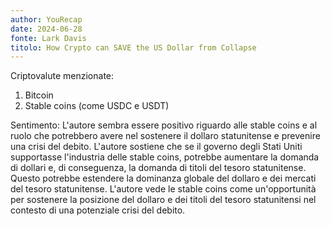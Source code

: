 ```yaml
---
author: YouRecap
date: 2024-06-28
fonte: Lark Davis
titolo: How Crypto can SAVE the US Dollar from Collapse
---
```


Criptovalute menzionate:
1. Bitcoin
2. Stable coins (come USDC e USDT)

Sentimento:
L'autore sembra essere positivo riguardo alle stable coins e al ruolo che potrebbero avere nel sostenere il dollaro statunitense e prevenire una crisi del debito. L'autore sostiene che se il governo degli Stati Uniti supportasse l'industria delle stable coins, potrebbe aumentare la domanda di dollari e, di conseguenza, la domanda di titoli del tesoro statunitense. Questo potrebbe estendere la dominanza globale del dollaro e dei mercati del tesoro statunitense. L'autore vede le stable coins come un'opportunità per sostenere la posizione del dollaro e dei titoli del tesoro statunitensi nel contesto di una potenziale crisi del debito.
